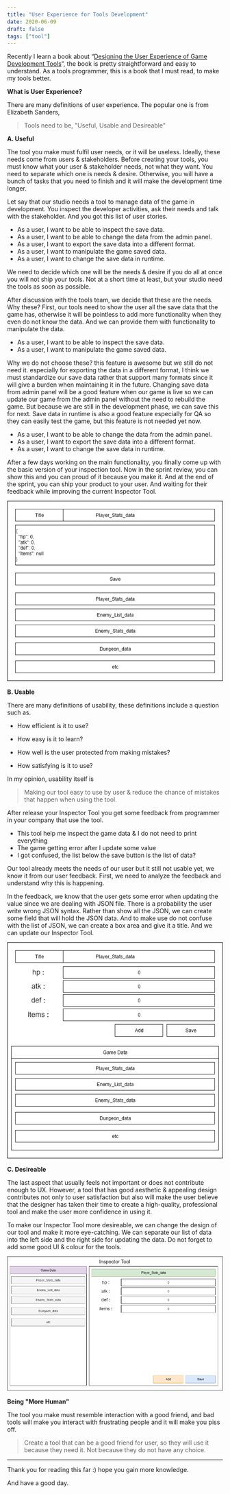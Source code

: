 ```yaml
---
title: "User Experience for Tools Development"
date: 2020-06-09
draft: false
tags: ["tool"]
---
```


Recently I learn a book about “[Designing the User Experience of Game Development Tools](https://www.crcpress.com/Designing-the-User-Experience-of-Game-Development-Tools/Lightbown/p/book/9781482240191)”, the book is pretty straightforward and easy to understand. As a tools programmer, this is a book that I must read, to make my tools better.

**What is User Experience?**

There are many definitions of user experience. The popular one is from Elizabeth Sanders,

> Tools need to be, "Useful, Usable and Desireable"

**A. Useful**

The tool you make must fulfil user needs, or it will be useless. Ideally, these needs come from users & stakeholders. Before creating your tools, you must know what your user & stakeholder needs, not what they want. You need to separate which one is needs & desire. Otherwise, you will have a bunch of tasks that you need to finish and it will make the development time longer.

Let say that our studio needs a tool to manage data of the game in development. You inspect the developer activities, ask their needs and talk with the stakeholder. And you got this list of user stories.

- As a user, I want to be able to inspect the save data.
- As a user, I want to be able to change the data from the admin panel.
- As a user, I want to export the save data into a different format.
- As a user, I want to manipulate the game saved data.
- As a user, I want to change the save data in runtime.

We need to decide which one will be the needs & desire if you do all at once you will not ship your tools. Not at a short time at least, but your studio need the tools as soon as possible.

After discussion with the tools team, we decide that these are the needs. Why these? First, our tools need to show the user all the save data that the game has, otherwise it will be pointless to add more functionality when they even do not know the data. And we can provide them with functionality to manipulate the data.

- As a user, I want to be able to inspect the save data.
- As a user, I want to manipulate the game saved data.

Why we do not choose these? this feature is awesome but we still do not need it. especially for exporting the data in a different format, I think we must standardize our save data rather that support many formats since it will give a burden when maintaining it in the future. Changing save data from admin panel will be a good feature when our game is live so we can update our game from the admin panel without the need to rebuild the game. But because we are still in the development phase, we can save this for next. Save data in runtime is also a good feature especially for QA so they can easily test the game, but this feature is not needed yet now.

- As a user, I want to be able to change the data from the admin panel.
- As a user, I want to export the save data into a different format.
- As a user, I want to change the save data in runtime.

After a few days working on the main functionality, you finally come up with the basic version of your inspection tool. Now in the sprint review, you can show this and you can proud of it because you make it. And at the end of the sprint, you can ship your product to your user. And waiting for their feedback while improving the current Inspector Tool.

![useful.png](img/useful.png)

**B. Usable**

There are many definitions of usability, these definitions include a question such as.

* How efficient is it to use?

* How easy is it to learn?

* How well is the user protected from making mistakes?
- How satisfying is it to use?

In my opinion, usability itself is

> Making our tool easy to use by user & reduce the chance of mistakes that happen when using the tool.

After release your Inspector Tool you get some feedback from programmer in your company that use the tool.

- This tool help me inspect the game data & I do not need to print everything
- The game getting error after I update some value
- I got confused, the list below the save button is the list of data?

Our tool already meets the needs of our user but it still not usable yet, we know it from our user feedback. First, we need to analyze the feedback and understand why this is happening.

In the feedback, we know that the user gets some error when updating the value since we are dealing with JSON file. There is a probability the user write wrong JSON syntax. Rather than show all the JSON, we can create some field that will hold the JSON data. And to make use do not confuse with the list of JSON, we can create a box area and give it a title. And we can update our Inspector Tool.

![usable.png](img/usable.png)

**C. Desireable**

The last aspect that usually feels not important or does not contribute enough to UX. However, a tool that has good aesthetic & appealing design contributes not only to user satisfaction but also will make the user believe that the designer has taken their time to create a high-quality, professional tool and make the user more confidence in using it.

To make our Inspector Tool more desireable, we can change the design of our tool and make it more eye-catching. We can separate our list of data into the left side and the right side for updating the data. Do not forget to add some good UI & colour for the tools.

![desireable.png](img/desireable.png)

**Being "More Human"**

The tool you make must resemble interaction with a good friend, and bad tools will make you interact with frustrating people and it will make you piss off.

> Create a tool that can be a good friend for user, so they will use it because they need it. Not because they do not have any choice.

---

Thank you for reading this far :) hope you gain more knowledge.

And have a good day.
